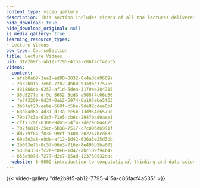 ```yaml
---
content_type: video_gallery
description: This section includes videos of all the lectures delivered in the class.
hide_download: true
hide_download_original: null
is_media_gallery: true
learning_resource_types:
- Lecture Videos
ocw_type: CourseSection
title: Lecture Videos
uid: dfe2b9f5-ab12-7795-415a-c86facf4a535
videos:
  content:
  - afab0ab9-3ee1-ed80-0832-8c4a3dd0609a
  - 2a32b81a-7e6b-7282-4bb0-93a9bc375755
  - 431866cb-6257-af1d-5dea-3179ee284715
  - 35d527fe-df9e-6652-5ed3-a905f4c66e66
  - fe743209-0d3f-0ab2-5974-6a105ebe5f63
  - 3b6faf20-eeba-568f-c5be-9de82cdee0b4
  - 63d84d8a-4d31-d13a-ee5b-13d954e6579d
  - 79b17c3a-63cf-71e5-cb6c-2947ba80aee1
  - cff712af-630e-9da5-64f4-7de2e684462c
  - 702f681d-25ed-5b38-7517-c7c096d6991f
  - dd779f84-f030-99cf-a408-202267bcd832
  - 69a5e3a8-e8de-af12-1d42-636a3e25d3bb
  - 2b093ef5-0c5f-66e3-716e-8e495b5ba072
  - 535b4338-fc2e-c0e6-1d42-abc109f94b42
  - 653a907d-7277-d2e7-15ad-123758932dac
  website: 6-0002-introduction-to-computational-thinking-and-data-science-fall-2016
---
```



{{< video-gallery "dfe2b9f5-ab12-7795-415a-c86facf4a535" >}}

